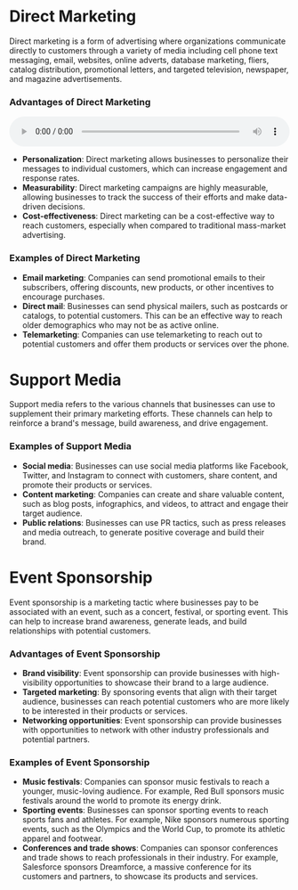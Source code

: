 Direct Marketing
===============

Direct marketing is a form of advertising where organizations communicate directly to customers through a variety of media including cell phone text messaging, email, websites, online adverts, database marketing, fliers, catalog distribution, promotional letters, and targeted television, newspaper, and magazine advertisements.

### Advantages of Direct Marketing

<audio controls style="width: 100%;">
  <source src="../../../../../audio/4th_sem/IM/Unit-6 Global Marketing Communications Decisions/6.f Direct Marketing, Support Media, Event Sponsorship.mp3" type="audio/mpeg">
  Your browser does not support the audio element.
</audio>


* **Personalization**: Direct marketing allows businesses to personalize their messages to individual customers, which can increase engagement and response rates.
* **Measurability**: Direct marketing campaigns are highly measurable, allowing businesses to track the success of their efforts and make data-driven decisions.
* **Cost-effectiveness**: Direct marketing can be a cost-effective way to reach customers, especially when compared to traditional mass-market advertising.

### Examples of Direct Marketing

* **Email marketing**: Companies can send promotional emails to their subscribers, offering discounts, new products, or other incentives to encourage purchases.
* **Direct mail**: Businesses can send physical mailers, such as postcards or catalogs, to potential customers. This can be an effective way to reach older demographics who may not be as active online.
* **Telemarketing**: Companies can use telemarketing to reach out to potential customers and offer them products or services over the phone.

Support Media
=============

Support media refers to the various channels that businesses can use to supplement their primary marketing efforts. These channels can help to reinforce a brand's message, build awareness, and drive engagement.

### Examples of Support Media

* **Social media**: Businesses can use social media platforms like Facebook, Twitter, and Instagram to connect with customers, share content, and promote their products or services.
* **Content marketing**: Companies can create and share valuable content, such as blog posts, infographics, and videos, to attract and engage their target audience.
* **Public relations**: Businesses can use PR tactics, such as press releases and media outreach, to generate positive coverage and build their brand.

Event Sponsorship
=================

Event sponsorship is a marketing tactic where businesses pay to be associated with an event, such as a concert, festival, or sporting event. This can help to increase brand awareness, generate leads, and build relationships with potential customers.

### Advantages of Event Sponsorship

* **Brand visibility**: Event sponsorship can provide businesses with high-visibility opportunities to showcase their brand to a large audience.
* **Targeted marketing**: By sponsoring events that align with their target audience, businesses can reach potential customers who are more likely to be interested in their products or services.
* **Networking opportunities**: Event sponsorship can provide businesses with opportunities to network with other industry professionals and potential partners.

### Examples of Event Sponsorship

* **Music festivals**: Companies can sponsor music festivals to reach a younger, music-loving audience. For example, Red Bull sponsors music festivals around the world to promote its energy drink.
* **Sporting events**: Businesses can sponsor sporting events to reach sports fans and athletes. For example, Nike sponsors numerous sporting events, such as the Olympics and the World Cup, to promote its athletic apparel and footwear.
* **Conferences and trade shows**: Companies can sponsor conferences and trade shows to reach professionals in their industry. For example, Salesforce sponsors Dreamforce, a massive conference for its customers and partners, to showcase its products and services.
